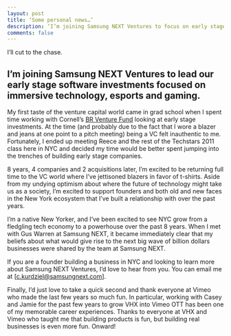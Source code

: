 ```yaml
---
layout: post
title: ‘Some personal news…’
description: ‘I’m joining Samsung NEXT Ventures to focus on early stage software investments focused on immersive media, gaming and the next generation of internet users.’
comments: false
--- 
```


I’ll cut to the chase. 

## I’m joining Samsung NEXT Ventures to lead our early stage software investments focused on immersive technology, esports and gaming.

My first taste of the venture capital world came in grad school when I spent time working with Cornell’s [BR Venture Fund](http://www.brventurefund.com) looking at early stage investments. At the time (and probably due to the fact that I wore a blazer and jeans at one point to a pitch meeting) being a VC felt inauthentic to me. Fortunately, I ended up meeting Reece and the rest of the Techstars 2011 class here in NYC and decided my time would be better spent jumping into the trenches of building early stage companies.

8 years, 4 companies and 2 acquisitions later, I’m excited to be returning full time to the VC world where I’ve jettisoned blazers in favor of t-shirts. Aside from my undying optimism about where the future of technology might take us as a society, I’m excited to support founders and both old and new faces in the New York ecosystem that I’ve built a relationship with over the past years.

I’m a native New Yorker, and I’ve been excited to see NYC grow from a fledgling tech economy to a powerhouse over the past 8 years. When I met with Gus Warren at Samsung NEXT, it became immediately clear that my beliefs about what would give rise to the next big wave of billion dollars businesses were shared by the team at Samsung NEXT.

If you are a founder building a business in NYC and looking to learn more about Samsung NEXT Ventures, I’d love to hear from you. You can email me at [c.kurdziel@samsungnext.com].

Finally, I’d just love to take a quick second and thank everyone at Vimeo who made the last few years so much fun. In particular, working with Casey and Jamie for the past few years to grow VHX into Vimeo OTT has been one of my memorable career experiences. Thanks to everyone at VHX and Vimeo who taught me that building products is fun, but building real businesses is even more fun. Onward!
